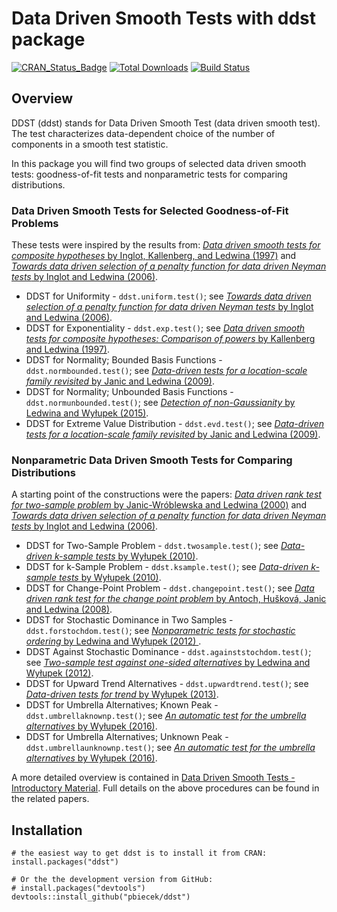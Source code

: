 # Data Driven Smooth Tests with ddst package

[![CRAN_Status_Badge](http://www.r-pkg.org/badges/version/ddst)](http://cran.r-project.org/web/packages/ddst)
[![Total Downloads](http://cranlogs.r-pkg.org/badges/grand-total/ddst?color=orange)](http://cranlogs.r-pkg.org/badges/grand-total/ddst)
[![Build Status](https://api.travis-ci.org/pbiecek/ddst.png)](https://travis-ci.org/pbiecek/ddst)

## Overview

DDST (ddst) stands for Data Driven Smooth Test (data driven smooth test). The test characterizes data-dependent choice of the number of components in a smooth test statistic.

In this package you will find two groups of selected data driven smooth tests: goodness-of-fit tests and nonparametric tests for comparing distributions.
    
### Data Driven Smooth Tests for Selected Goodness-of-Fit Problems

These tests were inspired by the results from: [*Data driven smooth tests for composite hypotheses* by Inglot, Kallenberg, and Ledwina (1997)](https://projecteuclid.org/euclid.aos/1069362746) and [*Towards data driven selection of a penalty function for data driven Neyman tests* by Inglot and Ledwina (2006)](https://www.sciencedirect.com/science/article/pii/S0024379505005082).


* DDST for Uniformity - `ddst.uniform.test()`; see [*Towards data driven selection of a penalty function for data driven Neyman tests* by Inglot and Ledwina (2006)](https://www.sciencedirect.com/science/article/pii/S0024379505005082).
* DDST for Exponentiality - `ddst.exp.test()`; see [*Data driven smooth tests for composite hypotheses: Comparison of powers* by Kallenberg and Ledwina (1997)](https://www.tandfonline.com/doi/abs/10.1080/00949659708811850).
* DDST for Normality; Bounded Basis Functions - `ddst.normbounded.test()`; see [*Data-driven tests for a location-scale family revisited* by Janic and Ledwina (2009)](https://link.springer.com/article/10.1080/15598608.2009.10411952).
* DDST for Normality; Unbounded Basis Functions - `ddst.normunbounded.test()`; see [*Detection of non-Gaussianity* by Ledwina and Wyłupek (2015)](https://www.tandfonline.com/doi/abs/10.1080/00949655.2014.983110?journalCode=gscs20).
* DDST for Extreme Value Distribution - `ddst.evd.test()`; see [*Data-driven tests for a location-scale family revisited* by Janic and Ledwina (2009)](https://link.springer.com/article/10.1080/15598608.2009.10411952).


### Nonparametric Data Driven Smooth Tests for Comparing Distributions

A starting point of the constructions were the papers: [*Data driven rank test for two-sample problem* by Janic-Wróblewska and Ledwina (2000)](https://www.jstor.org/stable/4616603?seq=1#page_scan_tab_contents) and [*Towards data driven selection of a penalty function for data driven Neyman tests* by Inglot and Ledwina (2006)](https://www.sciencedirect.com/science/article/pii/S0024379505005082).

* DDST for Two-Sample Problem - `ddst.twosample.test()`; see [*Data-driven k-sample tests* by Wyłupek (2010)](https://www.jstor.org/stable/40586684?seq=1).
* DDST for k-Sample Problem - `ddst.ksample.test()`; see [*Data-driven k-sample tests* by Wyłupek (2010)](https://www.jstor.org/stable/40586684?seq=1).
* DDST for Change-Point Problem - `ddst.changepoint.test()`; see [*Data driven rank test for the change point problem* by Antoch, Hušková, Janic and Ledwina (2008)](https://link.springer.com/article/10.1007/s00184-007-0139-2).
* DDST for Stochastic Dominance in Two Samples - `ddst.forstochdom.test()`; see [*Nonparametric tests for stochastic ordering* by Ledwina and Wyłupek (2012) ](https://link.springer.com/article/10.1007/s11749-011-0278-7).
* DDST Against Stochastic Dominance - `ddst.againststochdom.test()`; see [*Two-sample test against one-sided alternatives* by Ledwina and Wyłupek (2012)](https://onlinelibrary.wiley.com/doi/abs/10.1111/j.1467-9469.2011.00787.x).
* DDST for Upward Trend Alternatives - `ddst.upwardtrend.test()`; see [*Data-driven tests for trend* by Wyłupek (2013)](https://www.tandfonline.com/doi/abs/10.1080/03610926.2012.697967).
* DDST for Umbrella Alternatives; Known Peak - `ddst.umbrellaknownp.test()`; see [*An automatic test for the umbrella alternatives* by Wyłupek (2016)](https://onlinelibrary.wiley.com/doi/abs/10.1111/sjos.12231).
* DDST for Umbrella Alternatives; Unknown Peak - `ddst.umbrellaunknownp.test()`; see [*An automatic test for the umbrella alternatives* by Wyłupek (2016)](https://onlinelibrary.wiley.com/doi/abs/10.1111/sjos.12231).

A more detailed overview is contained in [Data Driven Smooth Tests - Introductory Material](http://www.biecek.pl/R/ddst/description.pdf). Full details on the above procedures can be found in the related papers.

## Installation

```{r}
# the easiest way to get ddst is to install it from CRAN:
install.packages("ddst")

# Or the the development version from GitHub:
# install.packages("devtools")
devtools::install_github("pbiecek/ddst")
```
